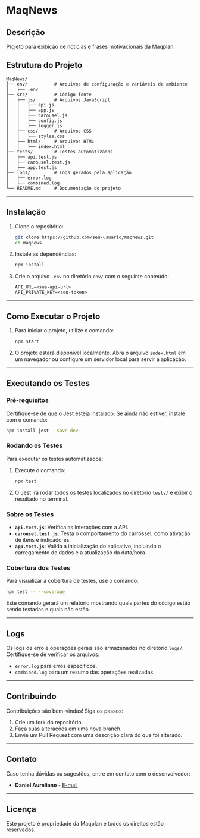 
# MaqNews

## Descrição
Projeto para exibição de notícias e frases motivacionais da Maqplan.

## Estrutura do Projeto
```
MaqNews/
├── env/          # Arquivos de configuração e variáveis de ambiente
│   ├── .env
├── src/          # Código-fonte
│   ├── js/       # Arquivos JavaScript
│   │   ├── api.js
│   │   ├── app.js
│   │   ├── carousel.js
│   │   ├── config.js
│   │   ├── logger.js
│   ├── css/      # Arquivos CSS
│   │   ├── styles.css
│   ├── html/     # Arquivos HTML
│   │   ├── index.html
├── tests/        # Testes automatizados
│   ├── api.test.js
│   ├── carousel.test.js
│   ├── app.test.js
├── logs/         # Logs gerados pela aplicação
│   ├── error.log
│   ├── combined.log
└── README.md     # Documentação do projeto
```

---

## Instalação
1. Clone o repositório:
   ```bash
   git clone https://github.com/seu-usuario/maqnews.git
   cd maqnews
   ```

2. Instale as dependências:
   ```bash
   npm install
   ```

3. Crie o arquivo `.env` no diretório `env/` com o seguinte conteúdo:
   ```env
   API_URL=<sua-api-url>
   API_PRIVATE_KEY=<seu-token>
   ```

---

## Como Executar o Projeto
1. Para iniciar o projeto, utilize o comando:
   ```bash
   npm start
   ```

2. O projeto estará disponível localmente. Abra o arquivo `index.html` em um navegador ou configure um servidor local para servir a aplicação.

---

## Executando os Testes
### **Pré-requisitos**
Certifique-se de que o Jest esteja instalado. Se ainda não estiver, instale com o comando:
```bash
npm install jest --save-dev
```

### **Rodando os Testes**
Para executar os testes automatizados:
1. Execute o comando:
   ```bash
   npm test
   ```

2. O Jest irá rodar todos os testes localizados no diretório `tests/` e exibir o resultado no terminal.

### **Sobre os Testes**
- **`api.test.js`**: Verifica as interações com a API.
- **`carousel.test.js`**: Testa o comportamento do carrossel, como ativação de itens e indicadores.
- **`app.test.js`**: Valida a inicialização do aplicativo, incluindo o carregamento de dados e a atualização da data/hora.

### **Cobertura dos Testes**
Para visualizar a cobertura de testes, use o comando:
```bash
npm test -- --coverage
```
Este comando gerará um relatório mostrando quais partes do código estão sendo testadas e quais não estão.

---

## Logs
Os logs de erro e operações gerais são armazenados no diretório `logs/`. Certifique-se de verificar os arquivos:
- `error.log` para erros específicos.
- `combined.log` para um resumo das operações realizadas.

---

## Contribuindo
Contribuições são bem-vindas! Siga os passos:
1. Crie um fork do repositório.
2. Faça suas alterações em uma nova branch.
3. Envie um Pull Request com uma descrição clara do que foi alterado.

---

## Contato
Caso tenha dúvidas ou sugestões, entre em contato com o desenvolvedor:
- **Daniel Aureliano** - [E-mail](mailto:daniel.aureliano@gmail.com)

---

## Licença
Este projeto é propriedade da Maqplan e todos os direitos estão reservados.
